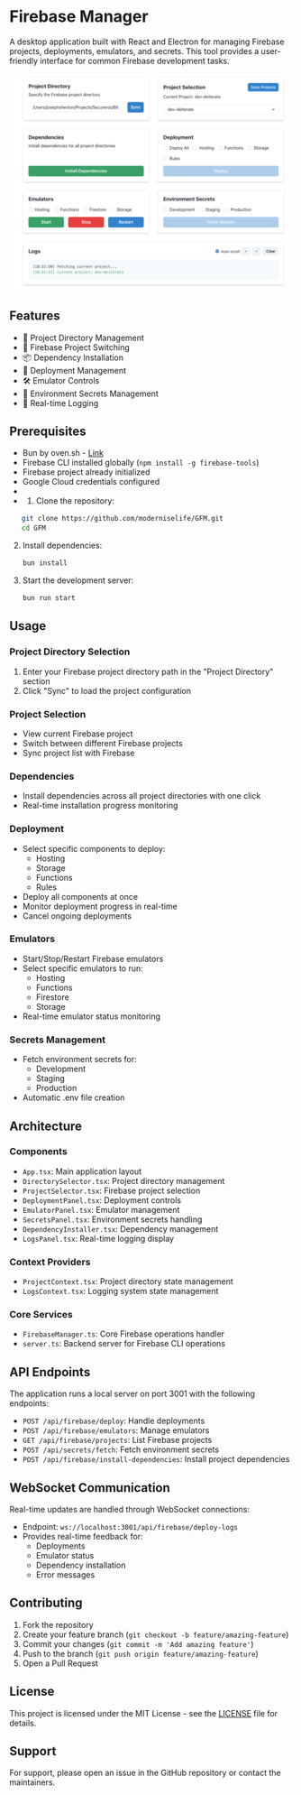 # Firebase Manager

A desktop application built with React and Electron for managing Firebase projects, deployments, emulators, and secrets. This tool provides a user-friendly interface for common Firebase development tasks.

![Firebase Manager Screenshot](screenshot.png)

## Features

- 📁 Project Directory Management
- 🔄 Firebase Project Switching
- 📦 Dependency Installation
- 🚀 Deployment Management
- 🛠 Emulator Controls
- 🔑 Environment Secrets Management
- 📝 Real-time Logging

## Prerequisites

- Bun by oven.sh - [Link](https://bun.sh/)
- Firebase CLI installed globally (`npm install -g firebase-tools`)
- Firebase project already initialized
- Google Cloud credentials configured
- 
- 1. Clone the repository:

```bash
   git clone https://github.com/moderniselife/GFM.git
   cd GFM
```

2. Install dependencies:

   ```bash
   bun install
   ```
3. Start the development server:

   ```bash
   bun run start
   ```

## Usage

### Project Directory Selection

1. Enter your Firebase project directory path in the "Project Directory" section
2. Click "Sync" to load the project configuration

### Project Selection

- View current Firebase project
- Switch between different Firebase projects
- Sync project list with Firebase

### Dependencies

- Install dependencies across all project directories with one click
- Real-time installation progress monitoring

### Deployment

- Select specific components to deploy:
  - Hosting
  - Storage
  - Functions
  - Rules
- Deploy all components at once
- Monitor deployment progress in real-time
- Cancel ongoing deployments

### Emulators

- Start/Stop/Restart Firebase emulators
- Select specific emulators to run:
  - Hosting
  - Functions
  - Firestore
  - Storage
- Real-time emulator status monitoring

### Secrets Management

- Fetch environment secrets for:
  - Development
  - Staging
  - Production
- Automatic .env file creation

## Architecture

### Components

- `App.tsx`: Main application layout
- `DirectorySelector.tsx`: Project directory management
- `ProjectSelector.tsx`: Firebase project selection
- `DeploymentPanel.tsx`: Deployment controls
- `EmulatorPanel.tsx`: Emulator management
- `SecretsPanel.tsx`: Environment secrets handling
- `DependencyInstaller.tsx`: Dependency management
- `LogsPanel.tsx`: Real-time logging display

### Context Providers

- `ProjectContext.tsx`: Project directory state management
- `LogsContext.tsx`: Logging system state management

### Core Services

- `FirebaseManager.ts`: Core Firebase operations handler
- `server.ts`: Backend server for Firebase CLI operations

## API Endpoints

The application runs a local server on port 3001 with the following endpoints:

- `POST /api/firebase/deploy`: Handle deployments
- `POST /api/firebase/emulators`: Manage emulators
- `GET /api/firebase/projects`: List Firebase projects
- `POST /api/secrets/fetch`: Fetch environment secrets
- `POST /api/firebase/install-dependencies`: Install project dependencies

## WebSocket Communication

Real-time updates are handled through WebSocket connections:

- Endpoint: `ws://localhost:3001/api/firebase/deploy-logs`
- Provides real-time feedback for:
  - Deployments
  - Emulator status
  - Dependency installation
  - Error messages

## Contributing

1. Fork the repository
2. Create your feature branch (`git checkout -b feature/amazing-feature`)
3. Commit your changes (`git commit -m 'Add amazing feature'`)
4. Push to the branch (`git push origin feature/amazing-feature`)
5. Open a Pull Request

## License

This project is licensed under the MIT License - see the [LICENSE](LICENSE) file for details.

## Support

For support, please open an issue in the GitHub repository or contact the maintainers.
